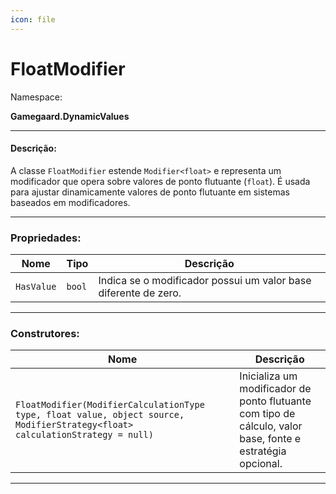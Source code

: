 ```yaml
---
icon: file
---
```


# FloatModifier

Namespace:

**Gamegaard.DynamicValues**

***

#### Descrição:

A classe `FloatModifier` estende `Modifier<float>` e representa um modificador que opera sobre valores de ponto flutuante (`float`). É usada para ajustar dinamicamente valores de ponto flutuante em sistemas baseados em modificadores.

***

### Propriedades:

| Nome       | Tipo   | Descrição                                                       |
| ---------- | ------ | --------------------------------------------------------------- |
| `HasValue` | `bool` | Indica se o modificador possui um valor base diferente de zero. |

***

### Construtores:

| Nome                                                                                                                          | Descrição                                                                                                  |
| ----------------------------------------------------------------------------------------------------------------------------- | ---------------------------------------------------------------------------------------------------------- |
| `FloatModifier(ModifierCalculationType type, float value, object source, ModifierStrategy<float> calculationStrategy = null)` | Inicializa um modificador de ponto flutuante com tipo de cálculo, valor base, fonte e estratégia opcional. |

***
